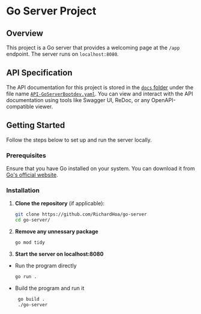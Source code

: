 # Go Server Project

## Overview

This project is a Go server that provides a welcoming page at the `/app` endpoint. The server runs on `localhost:8080`.

## API Specification

The API documentation for this project is stored in the [`docs` folder](./docs/) under the file name [`API-GoServerBootdev.yaml`](./docs/API-GoServerBootdev.yaml). You can view and interact with the API documentation using tools like Swagger UI, ReDoc, or any OpenAPI-compatible viewer.

## Getting Started

Follow the steps below to set up and run the server locally.

### Prerequisites

Ensure that you have Go installed on your system. You can download it from [Go's official website](https://golang.org/dl/).

### Installation

1. **Clone the repository** (if applicable):
   ```bash
   git clone https://github.com/RichardHoa/go-server
   cd go-server/
   ```
2. **Remove any unnessary package**
    ```bash
    go mod tidy
    ```
3. **Start the server on localhost:8080** 
- Run the program directly
    ```bash
    go run .
    ```
- Build the program and run it
   ```bash
    go build .
    ./go-server
   ```

